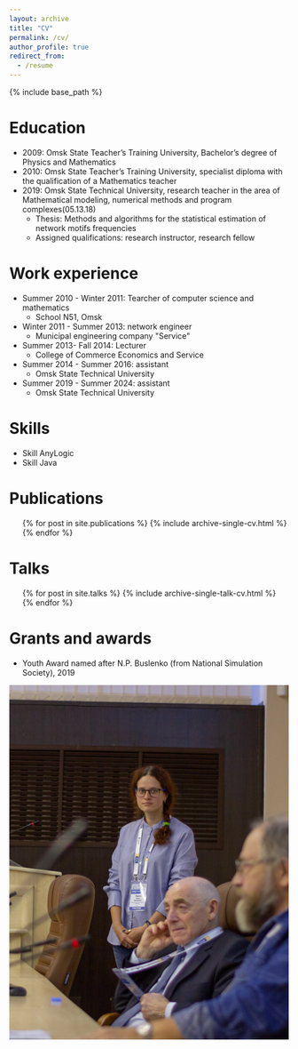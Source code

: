 ```yaml
---
layout: archive
title: "CV"
permalink: /cv/
author_profile: true
redirect_from:
  - /resume
---
```


{% include base_path %}

Education
======
* 2009: Omsk State Teacher’s Training University, Bachelor’s degree of Physics and Mathematics
* 2010: Omsk State Teacher’s Training University, specialist diploma with the qualification of a Mathematics teacher
* 2019: Omsk State Technical University, research teacher in the area of Mathematical modeling, numerical methods and program complexes(05.13.18)
  * Thesis: Methods and algorithms for the statistical estimation of network motifs frequencies
  * Assigned qualifications: research instructor, research fellow

Work experience
======
* Summer 2010 - Winter 2011: Tearcher of computer science and mathematics
  * School N51, Omsk
* Winter 2011 - Summer 2013: network engineer
  * Municipal engineering company "Service"
* Summer 2013- Fall 2014: Lecturer 
  * College of Commerce Economics and Service
* Summer 2014 - Summer 2016: assistant
  * Omsk State Technical University
* Summer 2019 - Summer 2024: assistant
  * Omsk State Technical University 
  
Skills
======
* Skill AnyLogic
* Skill Java

Publications
======
  <ul>{% for post in site.publications %}
    {% include archive-single-cv.html %}
  {% endfor %}</ul>
  
Talks
======
  <ul>{% for post in site.talks %}
    {% include archive-single-talk-cv.html %}
  {% endfor %}</ul>
  
Grants and awards
======
* Youth Award named after N.P. Buslenko (from National Simulation Society), 2019
<img src='/images/immod2019.jpg'>
